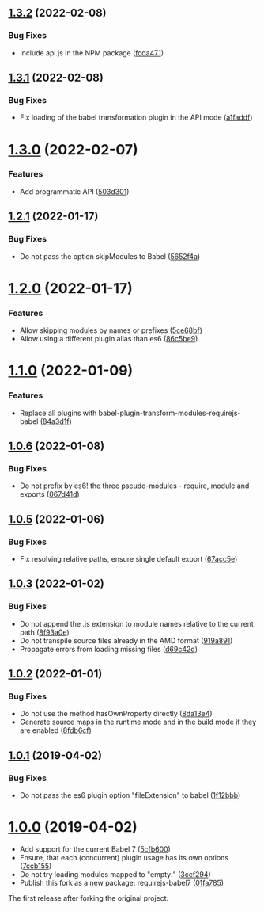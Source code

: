 ## [1.3.2](https://github.com/prantlf/requirejs-babel/compare/v1.3.1...v1.3.2) (2022-02-08)


### Bug Fixes

* Include api.js in the NPM package ([fcda471](https://github.com/prantlf/requirejs-babel/commit/fcda471efbc98f2dbd88a9f616129c70dbbe369f))

## [1.3.1](https://github.com/prantlf/requirejs-babel/compare/v1.3.0...v1.3.1) (2022-02-08)


### Bug Fixes

* Fix loading of the babel transformation plugin in the API mode ([a1faddf](https://github.com/prantlf/requirejs-babel/commit/a1faddf955946a3cc0bb87de406961a017eba6eb))

# [1.3.0](https://github.com/prantlf/requirejs-babel/compare/v1.2.1...v1.3.0) (2022-02-07)


### Features

* Add programmatic API ([503d301](https://github.com/prantlf/requirejs-babel/commit/503d301b604e13df5dfbccf1703382a86b8a2a8a))

## [1.2.1](https://github.com/prantlf/requirejs-babel/compare/v1.2.0...v1.2.1) (2022-01-17)


### Bug Fixes

* Do not pass the option skipModules to Babel ([5652f4a](https://github.com/prantlf/requirejs-babel/commit/5652f4af4e21a8f84b7c0439773a886ddc2ed53c))

# [1.2.0](https://github.com/prantlf/requirejs-babel/compare/v1.1.0...v1.2.0) (2022-01-17)


### Features

* Allow skipping modules by names or prefixes ([5ce68bf](https://github.com/prantlf/requirejs-babel/commit/5ce68bf66599c6e434ceea50789456e5ae52ede7))
* Allow using a different plugin alias than es6 ([86c5be9](https://github.com/prantlf/requirejs-babel/commit/86c5be9e9d972f18e62115980a088c4993496982))

# [1.1.0](https://github.com/prantlf/requirejs-babel/compare/v1.0.6...v1.1.0) (2022-01-09)


### Features

* Replace all plugins with babel-plugin-transform-modules-requirejs-babel ([84a3d1f](https://github.com/prantlf/requirejs-babel/commit/84a3d1f9bc162532658e9aa00ebe7df2782ccbb1))

## [1.0.6](https://github.com/prantlf/requirejs-babel/compare/v1.0.5...v1.0.6) (2022-01-08)


### Bug Fixes

* Do not prefix by es6! the three pseudo-modules - require, module and exports ([067d41d](https://github.com/prantlf/requirejs-babel/commit/067d41d4132d8551cba32946a5445bb376f307dc))

## [1.0.5](https://github.com/prantlf/requirejs-babel/compare/v1.0.4...v1.0.5) (2022-01-06)


### Bug Fixes

* Fix resolving relative paths, ensure single default export ([67acc5e](https://github.com/prantlf/requirejs-babel/commit/67acc5eb214f8c68ff9bfac2d0ad6f071322410c))

## [1.0.3](https://github.com/prantlf/requirejs-babel/compare/v1.0.2...v1.0.3) (2022-01-02)


### Bug Fixes

* Do not append the .js extension to module names relative to the current path ([8f93a0e](https://github.com/prantlf/requirejs-babel/commit/8f93a0e60f2eb96cd16aafd4a46de90a409f0b1b))
* Do not transpile source files already in the AMD format ([919a891](https://github.com/prantlf/requirejs-babel/commit/919a89195d7019cfddebc18b4580a3f3b71a0a16))
* Propagate errors from loading missing files ([d69c42d](https://github.com/prantlf/requirejs-babel/commit/d69c42d2d45e0c3b8e1441485bd2b5669f0a84da))

## [1.0.2](https://github.com/prantlf/requirejs-babel/compare/v1.0.1...v1.0.2) (2022-01-01)


### Bug Fixes

* Do not use the method hasOwnProperty directly ([8da13e4](https://github.com/prantlf/requirejs-babel/commit/8da13e4e7720fe07f3d21eaec936adcc16b52c15))
* Generate source maps in the runtime mode and in the build mode if they are enabled ([8fdb6cf](https://github.com/prantlf/requirejs-babel/commit/8fdb6cf30c34dda7b384d238773411b4d2ce9bdb))

## [1.0.1](https://github.com/prantlf/requirejs-babel/compare/v1.0.0...v1.0.1) (2019-04-02)


### Bug Fixes

* Do not pass the es6 plugin option "fileExtension" to babel ([1f12bbb](https://github.com/prantlf/requirejs-babel/commit/1f12bbbefa447df2267a864107b82bd7ac2c3643))

# [1.0.0](https://github.com/prantlf/requirejs-babel/compare/0.0.9...v1.0.0) (2019-04-02)

* Add support for the current Babel 7 ([5cfb600](https://github.com/prantlf/requirejs-babel/commit/5cfb600095c321593b0152bb60870216ed926a40))
* Ensure, that each (concurrent) plugin usage has its own options ([7ccb155](https://github.com/prantlf/requirejs-babel/commit/7ccb1552cfe156766059f35f08127cd0548a2997))
* Do not try loading modules mapped to "empty:" ([3ccf294](https://github.com/prantlf/requirejs-babel/commit/3ccf294b26f490d2bf58451bd3dba146cebb7b0f))
* Publish this fork as a new package: requirejs-babel7 ([01fa785](https://github.com/prantlf/requirejs-babel/commit/01fa7854208349036c6871842242c978a3e05496))

The first release after forking the original project.
